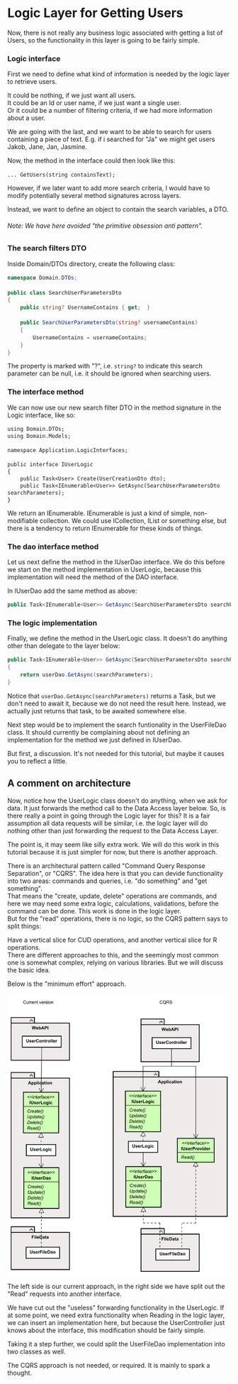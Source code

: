 # Logic Layer for Getting Users

Now, there is not really any business logic associated with getting a list of Users, so the functionality in this layer is going to be fairly simple.

### Logic interface
First we need to define what kind of information is needed by the logic layer to retrieve users.

It could be nothing, if we just want all users.\
It could be an Id or user name, if we just want a single user.\
Or it could be a number of filtering criteria, if we had more information about a user.

We are going with the last, and we want to be able to search for users containing a piece of text. E.g. if i searched for "Ja" we might get users Jakob, Jane, Jan, Jasmine.

Now, the method in the interface could then look like this:

`... GetUsers(string containsText);`

However, if we later want to add more search criteria, I would have to modify potentially several method signatures across layers.

Instead, we want to define an object to contain the search variables, a DTO.

###### Note: We have here avoided "the primitive obsession anti pattern". 

### The search filters DTO
Inside Domain/DTOs directory, create the following class:

```csharp
namespace Domain.DTOs;

public class SearchUserParametersDto
{
    public string? UsernameContains { get;  }

    public SearchUserParametersDto(string? usernameContains)
    {
        UsernameContains = usernameContains;
    }
}
```

The property is marked with "?", i.e. `string?` to indicate this search parameter can be null, i.e. it should be ignored when searching users.

### The interface method
We can now use our new search filter DTO in the method signature in the Logic interface, like so:

```csharp{9}
using Domain.DTOs;
using Domain.Models;

namespace Application.LogicInterfaces;

public interface IUserLogic
{
    public Task<User> Create(UserCreationDto dto);
    public Task<IEnumerable<User>> GetAsync(SearchUserParametersDto searchParameters);
}
```

We return an IEnumerable<User>. IEnumerable is just a kind of simple, non-modifiable collection. We could use ICollection, IList or something else, but there is a tendency to return IEnumerable for these kinds of things.

### The dao interface method

Let us next define the method in the IUserDao interface. 
We do this before we start on the method implementation in UserLogic, because this implementation will need the method of the DAO interface.

In IUserDao add the same method as above:

```csharp
public Task<IEnumerable<User>> GetAsync(SearchUserParametersDto searchParameters);
```

### The logic implementation
Finally, we define the method in the UserLogic class. It doesn't do anything other than delegate to the layer below:

```csharp
public Task<IEnumerable<User>> GetAsync(SearchUserParametersDto searchParameters)
{
    return userDao.GetAsync(searchParameters);
}
```

Notice that `userDao.GetAsync(searchParameters)` returns a Task, but we don't need to await it, because we do not need the result here.
Instead, we actually just returns that task, to be awaited somewhere else.

Next step would be to implement the search funtionality in the UserFileDao class. It should currently be complaining about not defining an implementation for the method we just defined in IUserDao.

But first, a discussion. It's not needed for this tutorial, but maybe it causes you to reflect a little.

## A comment on architecture

Now, notice how the UserLogic class doesn't do anything, when we ask for data. It just forwards the method call to the Data Access layer below. So, is there really a point in going through the Logic layer for this? It is a fair assumption all data requests will be similar, i.e. the logic layer will do nothing other than just forwarding the request to the Data Access Layer.

The point is, it may seem like silly extra work. We will do this work in this tutorial because it is just simpler for now, but there is another approach.

There is an architectural pattern called "Command Query Response Separation", or "CQRS". The idea here is that you can devide functionality into two areas: commands and queries, i.e. "do something" and "get something".\
That means the "create, update, delete" operations are commands, and here we may need some extra logic, calculations, validations, before the command can be done. This work is done in the logic layer.\
But for the "read" operations, there is no logic, so the CQRS pattern says to split things: 

Have a vertical slice for CUD operations, and another vertical slice for R operations.\
There are different approaches to this, and the seemingly most common one is somewhat complex, relying on various libraries. But we will discuss the basic idea.

Below is the "minimum effort" approach.

![cqrs](Resources/CQRS.svg)

The left side is our current approach, in the right side we have split out the "Read" requests into another interface.

We have cut out the "useless" forwarding functionality in the UserLogic. If at some point, we need extra functionality when Reading in the logic layer, we can insert an implementation here, but because the UserController just knows about the interface, this modification should be fairly simple.

Taking it a step further, we could split the UserFileDao implementation into two classes as well.

The CQRS approach is not needed, or required. It is mainly to spark a thought.